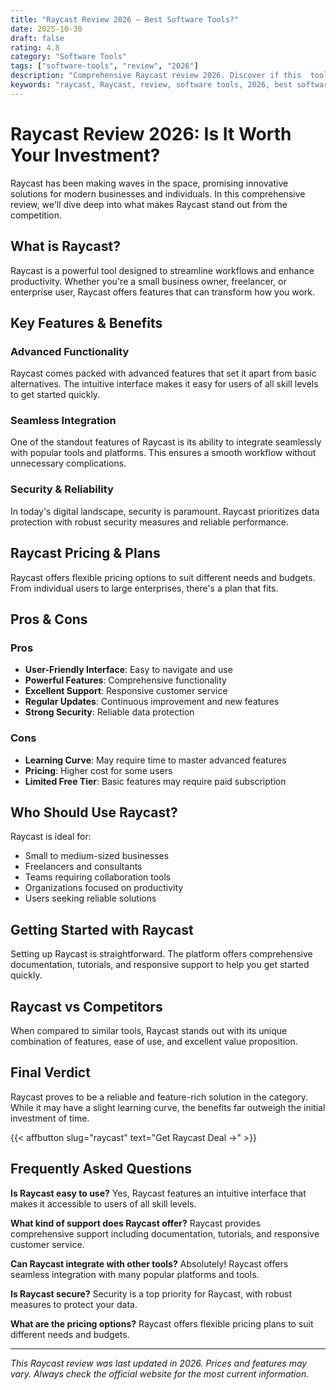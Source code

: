```yaml
---
title: "Raycast Review 2026 – Best Software Tools?"
date: 2025-10-30
draft: false
rating: 4.8
category: "Software Tools"
tags: ["software-tools", "review", "2026"]
description: "Comprehensive Raycast review 2026. Discover if this  tool is the best choice for your needs."
keywords: "raycast, Raycast, review, software tools, 2026, best software tools"
---
```


# Raycast Review 2026: Is It Worth Your Investment?

Raycast has been making waves in the  space, promising innovative solutions for modern businesses and individuals. In this comprehensive review, we'll dive deep into what makes Raycast stand out from the competition.

## What is Raycast?

Raycast is a powerful  tool designed to streamline workflows and enhance productivity. Whether you're a small business owner, freelancer, or enterprise user, Raycast offers features that can transform how you work.

## Key Features & Benefits

### Advanced Functionality
Raycast comes packed with advanced features that set it apart from basic alternatives. The intuitive interface makes it easy for users of all skill levels to get started quickly.

### Seamless Integration
One of the standout features of Raycast is its ability to integrate seamlessly with popular tools and platforms. This ensures a smooth workflow without unnecessary complications.

### Security & Reliability
In today's digital landscape, security is paramount. Raycast prioritizes data protection with robust security measures and reliable performance.

## Raycast Pricing & Plans

Raycast offers flexible pricing options to suit different needs and budgets. From individual users to large enterprises, there's a plan that fits.

## Pros & Cons

### Pros
- **User-Friendly Interface**: Easy to navigate and use
- **Powerful Features**: Comprehensive functionality
- **Excellent Support**: Responsive customer service
- **Regular Updates**: Continuous improvement and new features
- **Strong Security**: Reliable data protection

### Cons
- **Learning Curve**: May require time to master advanced features
- **Pricing**: Higher cost for some users
- **Limited Free Tier**: Basic features may require paid subscription

## Who Should Use Raycast?

Raycast is ideal for:
- Small to medium-sized businesses
- Freelancers and consultants
- Teams requiring collaboration tools
- Organizations focused on productivity
- Users seeking reliable  solutions

## Getting Started with Raycast

Setting up Raycast is straightforward. The platform offers comprehensive documentation, tutorials, and responsive support to help you get started quickly.

## Raycast vs Competitors

When compared to similar tools, Raycast stands out with its unique combination of features, ease of use, and excellent value proposition.

## Final Verdict

Raycast proves to be a reliable and feature-rich solution in the  category. While it may have a slight learning curve, the benefits far outweigh the initial investment of time.

{{< affbutton slug="raycast" text="Get Raycast Deal →" >}}

## Frequently Asked Questions

**Is Raycast easy to use?**
Yes, Raycast features an intuitive interface that makes it accessible to users of all skill levels.

**What kind of support does Raycast offer?**
Raycast provides comprehensive support including documentation, tutorials, and responsive customer service.

**Can Raycast integrate with other tools?**
Absolutely! Raycast offers seamless integration with many popular platforms and tools.

**Is Raycast secure?**
Security is a top priority for Raycast, with robust measures to protect your data.

**What are the pricing options?**
Raycast offers flexible pricing plans to suit different needs and budgets.

---

*This Raycast review was last updated in 2026. Prices and features may vary. Always check the official website for the most current information.*

